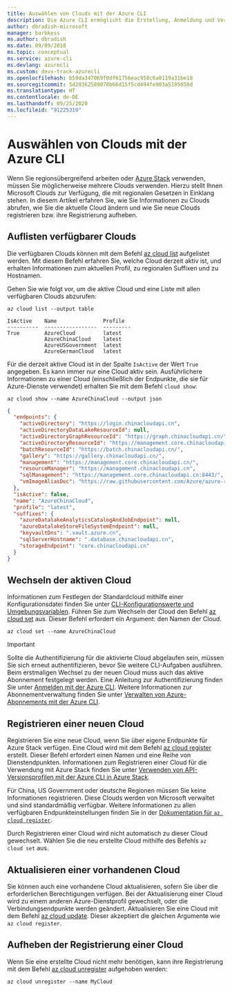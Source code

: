 ```yaml
---
title: Auswählen von Clouds mit der Azure CLI
description: Die Azure CLI ermöglicht die Erstellung, Anmeldung und Verwaltung von bzw. bei mehreren Clouds.
author: dbradish-microsoft
manager: barbkess
ms.author: dbradish
ms.date: 09/09/2018
ms.topic: conceptual
ms.service: azure-cli
ms.devlang: azurecli
ms.custom: devx-track-azurecli
ms.openlocfilehash: b59da347069f0df61756eac958c6a0119a31be18
ms.sourcegitcommit: 5d29362589078b66d15f5cd494fe903a5195658d
ms.translationtype: HT
ms.contentlocale: de-DE
ms.lasthandoff: 09/25/2020
ms.locfileid: "91225319"
---
```

# <a name="select-clouds-with-the-azure-cli"></a>Auswählen von Clouds mit der Azure CLI

Wenn Sie regionsübergreifend arbeiten oder [Azure Stack](/azure/azure-stack/user/) verwenden, müssen Sie möglicherweise mehrere Clouds verwenden. Hierzu stellt Ihnen Microsoft Clouds zur Verfügung, die mit regionalen Gesetzen in Einklang stehen. In diesem Artikel erfahren Sie, wie Sie Informationen zu Clouds abrufen, wie Sie die aktuelle Cloud ändern und wie Sie neue Clouds registrieren bzw. ihre Registrierung aufheben.

## <a name="list-available-clouds"></a>Auflisten verfügbarer Clouds

Die verfügbaren Clouds können mit dem Befehl [az cloud list](/cli/azure/cloud#az-cloud-list) aufgelistet werden. Mit diesem Befehl erfahren Sie, welche Cloud derzeit aktiv ist, und erhalten Informationen zum aktuellen Profil, zu regionalen Suffixen und zu Hostnamen.

Gehen Sie wie folgt vor, um die aktive Cloud und eine Liste mit allen verfügbaren Clouds abzurufen:

```azurecli-interactive
az cloud list --output table
```

```output
IsActive    Name               Profile
----------  -----------------  ---------
True        AzureCloud         latest
            AzureChinaCloud    latest
            AzureUSGovernment  latest
            AzureGermanCloud   latest
```

Für die derzeit aktive Cloud ist in der Spalte `IsActive` der Wert `True` angegeben. Es kann immer nur eine Cloud aktiv sein. Ausführlichere Informationen zu einer Cloud (einschließlich der Endpunkte, die sie für Azure-Dienste verwendet) erhalten Sie mit dem Befehl `cloud show`:

```azurecli-interactive
az cloud show --name AzureChinaCloud --output json
```

```json
{
  "endpoints": {
    "activeDirectory": "https://login.chinacloudapi.cn",
    "activeDirectoryDataLakeResourceId": null,
    "activeDirectoryGraphResourceId": "https://graph.chinacloudapi.cn/",
    "activeDirectoryResourceId": "https://management.core.chinacloudapi.cn/",
    "batchResourceId": "https://batch.chinacloudapi.cn/",
    "gallery": "https://gallery.chinacloudapi.cn/",
    "management": "https://management.core.chinacloudapi.cn/",
    "resourceManager": "https://management.chinacloudapi.cn",
    "sqlManagement": "https://management.core.chinacloudapi.cn:8443/",
    "vmImageAliasDoc": "https://raw.githubusercontent.com/Azure/azure-rest-api-specs/master/arm-compute/quickstart-templates/aliases.json"
  },
  "isActive": false,
  "name": "AzureChinaCloud",
  "profile": "latest",
  "suffixes": {
    "azureDatalakeAnalyticsCatalogAndJobEndpoint": null,
    "azureDatalakeStoreFileSystemEndpoint": null,
    "keyvaultDns": ".vault.azure.cn",
    "sqlServerHostname": ".database.chinacloudapi.cn",
    "storageEndpoint": "core.chinacloudapi.cn"
  }
}
```

## <a name="switch-the-active-cloud"></a>Wechseln der aktiven Cloud

Informationen zum Festlegen der Standardcloud mithilfe einer Konfigurationsdatei finden Sie unter [CLI-Konfigurationswerte und Umgebungsvariablen](./azure-cli-configuration.md?view=azure-cli-latest#cli-configuration-values-and-environment-variables).  Führen Sie zum Wechseln der Cloud den Befehl [az cloud set](/cli/azure/cloud#az-cloud-set) aus. Dieser Befehl erfordert ein Argument: den Namen der Cloud.

```azurecli-interactive
az cloud set --name AzureChinaCloud
```

> [!IMPORTANT]
> Sollte die Authentifizierung für die aktivierte Cloud abgelaufen sein, müssen Sie sich erneut authentifizieren, bevor Sie weitere CLI-Aufgaben ausführen. Beim erstmaligen Wechsel zu der neuen Cloud muss auch das aktive Abonnement festgelegt werden.
> Eine Anleitung zur Authentifizierung finden Sie unter [Anmelden mit der Azure CLI](authenticate-azure-cli.md). Weitere Informationen zur Abonnementverwaltung finden Sie unter [Verwalten von Azure-Abonnements mit der Azure CLI](manage-azure-subscriptions-azure-cli.md).

## <a name="register-a-new-cloud"></a>Registrieren einer neuen Cloud

Registrieren Sie eine neue Cloud, wenn Sie über eigene Endpunkte für Azure Stack verfügen. Eine Cloud wird mit dem Befehl [az cloud register](/cli/azure/cloud#az-cloud-register) erstellt. Dieser Befehl erfordert einen Namen und eine Reihe von Dienstendpunkten. Informationen zum Registrieren einer Cloud für die Verwendung mit Azure Stack finden Sie unter [Verwenden von API-Versionsprofilen mit der Azure CLI in Azure Stack](/azure/azure-stack/user/azure-stack-version-profiles-azurecli2#connect-to-azure-stack).

Für China, US Government oder deutsche Regionen müssen Sie keine Informationen registrieren. Diese Clouds werden von Microsoft verwaltet und sind standardmäßig verfügbar.  Weitere Informationen zu allen verfügbaren Endpunkteinstellungen finden Sie in der [Dokumentation für `az cloud register`](/cli/azure/cloud#az-cloud-register).

Durch Registrieren einer Cloud wird nicht automatisch zu dieser Cloud gewechselt. Wählen Sie die neu erstellte Cloud mithilfe des Befehls `az cloud set` aus.

## <a name="update-an-existing-cloud"></a>Aktualisieren einer vorhandenen Cloud

Sie können auch eine vorhandene Cloud aktualisieren, sofern Sie über die erforderlichen Berechtigungen verfügen. Bei der Aktualisierung einer Cloud wird zu einem anderen Azure-Dienstprofil gewechselt, oder die Verbindungsendpunkte werden geändert.
Aktualisieren Sie eine Cloud mit dem Befehl [az cloud update](/cli/azure/cloud#az-cloud-update). Dieser akzeptiert die gleichen Argumente wie `az cloud register`.

## <a name="unregister-a-cloud"></a>Aufheben der Registrierung einer Cloud

Wenn Sie eine erstellte Cloud nicht mehr benötigen, kann ihre Registrierung mit dem Befehl [az cloud unregister](/cli/azure/cloud#az-cloud-unregister) aufgehoben werden:

```azurecli-interactive
az cloud unregister --name MyCloud
```